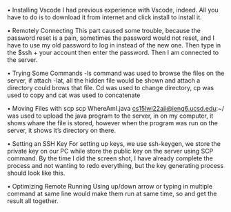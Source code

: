 •	Installing Vscode
I had previous experience with Vscode, indeed. All you have to do is to download it from internet and click install to install it.

•	Remotely Connecting
This part caused some trouble, because the password reset is a pain, sometimes the password would not reset, and I have to use my old password to log in instead of the new one. Then type in the $ssh + your account then enter the password. Then I am connected to the server.  


•	Trying Some Commands
-ls command was used to browse the files on the server, if attach -lat, all the hidden file would be shown and attach a directory could brows that file. Cd was used to change directory, cp was used to copy and cat was used to concatenate

•	Moving Files with scp
scp WhereAmI.java cs15lwi22aji@ieng6.ucsd.edu:~/ was used to upload the java program to the server, in on my computer, it shows whare the file is stored, however when the program was run on the server, it shows it’s directory on there. 

•	Setting an SSH Key
For setting up keys, we use ssh-keygen, we store the private key on our PC while store the public key on the server using SCP command. By the time I did the screen shot, I have already complete the process and not wanting to redo everything, but the key generating process should look like this. 

•	Optimizing Remote Running
Using up/down arrow or typing in multiple command at same line would make them run at same time, so and get the result all together. 

